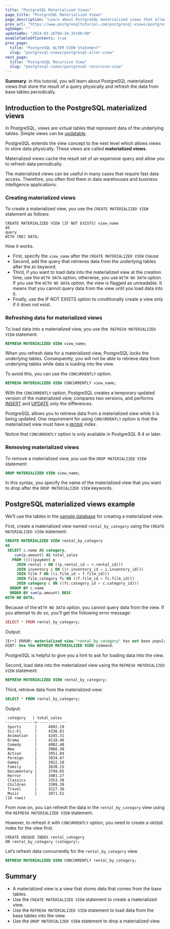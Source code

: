 ```yaml
---
title: "PostgreSQL Materialized Views"
page_title: "PostgreSQL Materialized Views"
page_description: "Learn about PostgreSQL materialized views that allow you to store the result set of a query physically and update the data periodically."
prev_url: "https://www.postgresqltutorial.com/postgresql-views/postgresql-materialized-views/"
ogImage: ""
updatedOn: "2024-03-16T04:34:33+00:00"
enableTableOfContents: true
prev_page: 
  title: "PostgreSQL ALTER VIEW Statement"
  slug: "postgresql-views/postgresql-alter-view"
next_page: 
  title: "PostgreSQL Recursive View"
  slug: "postgresql-views/postgresql-recursive-view"
---
```





**Summary**: in this tutorial, you will learn about PostgreSQL materialized views that store the result of a query physically and refresh the data from base tables periodically.


## Introduction to the PostgreSQL materialized views

In PostgreSQL, views are virtual tables that represent data of the underlying tables. Simple views can be [updatable](postgresql-updatable-views).

PostgreSQL extends the view concept to the next level which allows views to store data physically. These views are called **materialized views**.

Materialized views cache the result set of an expensive query and allow you to refresh data periodically.

The materialized views can be useful in many cases that require fast data access. Therefore, you often find them in data warehouses and business intelligence applications.


### Creating materialized views

To create a materialized view, you use the `CREATE MATERIALIZED VIEW` statement as follows:


```phpsql
CREATE MATERIALIZED VIEW [IF NOT EXISTS] view_name
AS
query
WITH [NO] DATA;
```
How it works.

* First, specify the `view_name` after the `CREATE MATERIALIZED VIEW` clause
* Second, add the query that retrieves data from the underlying tables after the `AS` keyword.
* Third, if you want to load data into the materialized view at the creation time, use the `WITH DATA` option; otherwise, you use `WITH NO DATA` option. If you use the `WITH NO DATA` option, the view is flagged as unreadable. It means that you cannot query data from the view until you load data into it.
* Finally, use the IF NOT EXISTS option to conditionally create a view only if it does not exist.


### Refreshing data for materialized views

To load data into a materialized view, you use the  `REFRESH MATERIALIZED VIEW` statement:


```sql
REFRESH MATERIALIZED VIEW view_name;
```
When you refresh data for a materialized view, PostgreSQL locks the underlying tables. Consequently, you will not be able to retrieve data from underlying tables while data is loading into the view.

To avoid this, you can use the `CONCURRENTLY` option.


```sql
REFRESH MATERIALIZED VIEW CONCURRENTLY view_name;
```
With the `CONCURRENTLY` option, PostgreSQL creates a temporary updated version of the materialized view, compares two versions, and performs [INSERT](../postgresql-tutorial/postgresql-insert) and [UPDATE](../postgresql-tutorial/postgresql-update) only the differences.

PostgreSQL allows you to retrieve data from a materialized view while it is being updated. One requirement for using `CONCURRENTLY` option is that the materialized view must have a [`UNIQUE`](../postgresql-indexes/postgresql-unique-index) index.

Notice that `CONCURRENTLY` option is only available in PostgreSQL 9\.4 or later.


### Removing materialized views

To remove a materialized view, you use the `DROP MATERIALIZED VIEW` statement:


```sql
DROP MATERIALIZED VIEW view_name;
```
In this syntax, you specify the name of the materialized view that you want to drop after the `DROP MATERIALIZED VIEW` keywords.


## PostgreSQL materialized views example

We’ll use the tables in the [sample database](../postgresql-getting-started/postgresql-sample-database) for creating a materialized view.

First, create a materialized view named `rental_by_category` using the `CREATE MATERIALIZED VIEW` statement:


```sql
CREATE MATERIALIZED VIEW rental_by_category
AS
 SELECT c.name AS category,
    sum(p.amount) AS total_sales
   FROM (((((payment p
     JOIN rental r ON ((p.rental_id = r.rental_id)))
     JOIN inventory i ON ((r.inventory_id = i.inventory_id)))
     JOIN film f ON ((i.film_id = f.film_id)))
     JOIN film_category fc ON ((f.film_id = fc.film_id)))
     JOIN category c ON ((fc.category_id = c.category_id)))
  GROUP BY c.name
  ORDER BY sum(p.amount) DESC
WITH NO DATA;
```
Because of the `WITH NO DATA` option, you cannot query data from the view. If you attempt to do so, you’ll get the following error message:


```php
SELECT * FROM rental_by_category;
```
Output:


```sql
[Err] ERROR: materialized view "rental_by_category" has not been populated
HINT: Use the REFRESH MATERIALIZED VIEW command.
```
PostgreSQL is helpful to give you a hint to ask for loading data into the view.

Second, load data into the materialized view using the `REFRESH MATERIALIZED VIEW` statement:


```sql
REFRESH MATERIALIZED VIEW rental_by_category;
```
Third, retrieve data from the materialized view:


```sql
SELECT * FROM rental_by_category;
```
Output:


```
 category   | total_sales
-------------+-------------
 Sports      |     4892.19
 Sci-Fi      |     4336.01
 Animation   |     4245.31
 Drama       |     4118.46
 Comedy      |     4002.48
 New         |     3966.38
 Action      |     3951.84
 Foreign     |     3934.47
 Games       |     3922.18
 Family      |     3830.15
 Documentary |     3749.65
 Horror      |     3401.27
 Classics    |     3353.38
 Children    |     3309.39
 Travel      |     3227.36
 Music       |     3071.52
(16 rows)
```
From now on, you can refresh the data in the `rental_by_category` view using the `REFRESH MATERIALIZED VIEW` statement.

However, to refresh it with `CONCURRENTLY` option, you need to create a `UNIQUE` index for the view first.


```
CREATE UNIQUE INDEX rental_category 
ON rental_by_category (category);
```
Let’s refresh data concurrently for the `rental_by_category` view.


```sql
REFRESH MATERIALIZED VIEW CONCURRENTLY rental_by_category;
```

## Summary

* A materialized view is a view that stores data that comes from the base tables.
* Use the `CREATE MATERIALIZED VIEW` statement to create a materialized view.
* Use the `REFRESH MATERIALIZED VIEW` statement to load data from the base tables into the view.
* Use the `DROP MATERIALIZED VIEW` statement to drop a materialized view.

